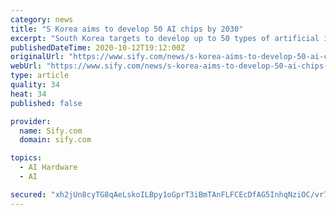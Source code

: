 ```yaml
---
category: news
title: "S Korea aims to develop 50 AI chips by 2030"
excerpt: "South Korea targets to develop up to 50 types of artificial intelligence-focused system semiconductors by 2030, the ICT ministry said Monday, as the country strives to take a leading position in the semiconductor sector beyond its traditional foothold in memory chips."
publishedDateTime: 2020-10-12T19:12:00Z
originalUrl: "https://www.sify.com/news/s-korea-aims-to-develop-50-ai-chips-by-2030-news-education-ukmo5Gghaacbe.html"
webUrl: "https://www.sify.com/news/s-korea-aims-to-develop-50-ai-chips-by-2030-news-education-ukmo5Gghaacbe.html"
type: article
quality: 34
heat: 34
published: false

provider:
  name: Sify.com
  domain: sify.com

topics:
  - AI Hardware
  - AI

secured: "xh2jUn8cyTG8qAeLskoILBpy1oGprT3iBmTAnFLFCEcDfAG5InhqNziOC/vr7ezIFNohwDeRKYdJw+3wEb554tKrsnd/tBMMbIggeYvvcoQAMTKufMWIsYeonjppaimuUQc8dq7ULNbUC9KLnVgMqhabBkM9aVGpRAkjg2qmQr2aOUjV3V9guC6CGUAJNa3qaD8QvjjOAJYew3ffgmn1xql9g4D10aZjzViHnqDcyYwteo8irq+ZIvWQDIvq4LN09e0BQu+COf6sEw2AeJRknnb4IUCBjKjlE8b5pR2xZadFssT8OIZi0oHaRLJNe4ukOC7qTaGO4YkTZr0iKlONU0ldhoK6/lnv/TLeLkeCnyI=;7RPwe+3HEAXKzbkPWx3aGg=="
---
```



